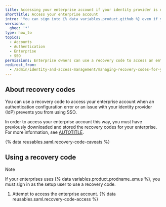 ```yaml
---
title: Accessing your enterprise account if your identity provider is unavailable
shortTitle: Access your enterprise account
intro: 'You can sign into {% data variables.product.github %} even if your identity provider is unavailable by bypassing single sign-on (SSO) with a recovery code.'
versions:
  ghec: '*'
type: how_to
topics:
  - Accounts
  - Authentication
  - Enterprise
  - SSO
permissions: Enterprise owners can use a recovery code to access an enterprise account.
redirect_from:
  - /admin/identity-and-access-management/managing-recovery-codes-for-your-enterprise/accessing-your-enterprise-account-if-your-identity-provider-is-unavailable
---
```


## About recovery codes

You can use a recovery code to access your enterprise account when an authentication configuration error or an issue with your identity provider (IdP) prevents you from using SSO.

In order to access your enterprise account this way, you must have previously downloaded and stored the recovery codes for your enterprise. For more information, see [AUTOTITLE](/admin/identity-and-access-management/managing-recovery-codes-for-your-enterprise/downloading-your-enterprise-accounts-single-sign-on-recovery-codes).

{% data reusables.saml.recovery-code-caveats %}

## Using a recovery code

> [!NOTE]
> If your enterprises uses {% data variables.product.prodname_emus %}, you must sign in as the setup user to use a recovery code.

1. Attempt to access the enterprise account.
{% data reusables.saml.recovery-code-access %}
